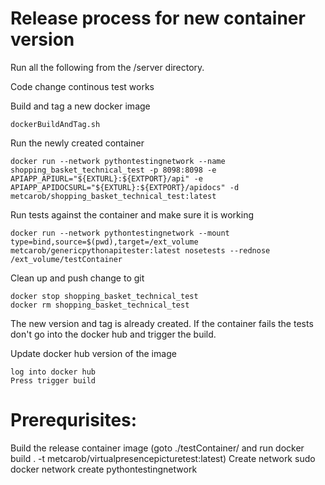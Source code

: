 # Release process for new container version

Run all the following from the /server directory.

Code change
continous test works

Build and tag a new docker image
```
dockerBuildAndTag.sh
```

Run the newly created container
```
docker run --network pythontestingnetwork --name shopping_basket_technical_test -p 8098:8098 -e APIAPP_APIURL="${EXTURL}:${EXTPORT}/api" -e APIAPP_APIDOCSURL="${EXTURL}:${EXTPORT}/apidocs" -d metcarob/shopping_basket_technical_test:latest
```

Run tests against the container and make sure it is working
```
docker run --network pythontestingnetwork --mount type=bind,source=$(pwd),target=/ext_volume metcarob/genericpythonapitester:latest nosetests --rednose /ext_volume/testContainer
```

Clean up and push change to git
```
docker stop shopping_basket_technical_test
docker rm shopping_basket_technical_test
```

The new version and tag is already created. If the container fails the tests don't go into the docker hub and trigger the build.

Update docker hub version of the image
```
log into docker hub
Press trigger build
```

# Prerequrisites:

Build the release container image (goto ./testContainer/ and run docker build . -t metcarob/virtualpresencepicturetest:latest)
Create network
sudo docker network create pythontestingnetwork
